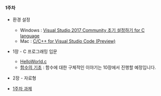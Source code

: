 #### 1주차
- 환경 설정
    - Windows : [Visual Studio 2017 Community 초기 설정하기 for C language](https://gist.github.com/cos18/557742b944207d1be0cbd1507d58ffe0)
    - Mac : [C/C++ for Visual Studio Code (Preview)](https://code.visualstudio.com/docs/languages/cpp)

- 1장 - C 프로그래밍 입문
    - [HelloWorld.c](/week01/HelloWorld.c)
    - [함수의 기초](/week01/basic_function.md) : 함수에 대한 구체적인 이야기는 10장에서 진행할 예정입니다.

- 2장 - 자료형

- [1주차 과제](/week01/hw_week1.md)